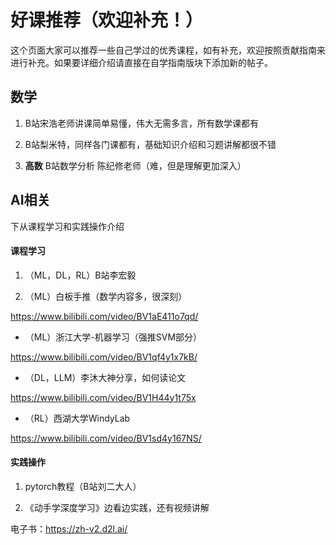 # 好课推荐（欢迎补充！）

这个页面大家可以推荐一些自己学过的优秀课程，如有补充，欢迎按照贡献指南来进行补充。如果要详细介绍请直接在自学指南版块下添加新的帖子。

## 数学

1. B站宋浩老师讲课简单易懂，伟大无需多言，所有数学课都有

2. B站梨米特，同样各门课都有，基础知识介绍和习题讲解都很不错

3. **高数** B站数学分析 陈纪修老师（难，但是理解更加深入）

## AI相关

下从课程学习和实践操作介绍

#### 课程学习

1. （ML，DL，RL）B站李宏毅

2. （ML）白板手推（数学内容多，很深刻）

https://www.bilibili.com/video/BV1aE411o7qd/

* （ML）浙江大学-机器学习（强推SVM部分）

https://www.bilibili.com/video/BV1qf4y1x7kB/

* （DL，LLM）李沐大神分享，如何读论文

https://www.bilibili.com/video/BV1H44y1t75x

* （RL）西湖大学WindyLab

https://www.bilibili.com/video/BV1sd4y167NS/

#### 实践操作

1. pytorch教程（B站刘二大人）

2. 《动手学深度学习》边看边实践，还有视频讲解

电子书：https://zh-v2.d2l.ai/

